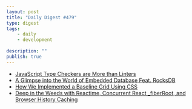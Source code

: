 ```yaml
---
layout: post
title: "Daily Digest #479"
type: digest
tags: 
    - daily
    - development
    
description: ""
publish: true
---
```


- [JavaScript Type Checkers are More than Linters](https://thoughtbot.com/blog/javascript-type-systems-are-not-linters)
- [A Glimpse into the World of Embedded Database Feat. RocksDB](https://medium.com/walmartlabs/https-medium-com-kharekartik-rocksdb-and-embedded-databases-1a0f8e6ea74f)
- [How We Implemented a Baseline Grid Using CSS](https://open.nytimes.com/how-we-implemented-a-baseline-grid-using-css-cb13cac45201)
- [Deep in the Weeds with Reactime, Concurrent React _fiberRoot, and Browser History Caching](https://itnext.io/deep-in-the-weeds-with-reactime-concurrent-react-fiberroot-and-browser-history-caching-7ce9d7300abb)
